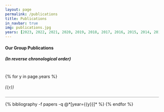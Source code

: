 ```yaml
---
layout: page
permalink: /publications
title: Publications
in_navbar: true
img: publications.jpg
years: [2023, 2022, 2021, 2020, 2019, 2018, 2017, 2016, 2015, 2014, 2013, 2012]
---
```


#### Our Group Publications 
##### (In reverse chronological order)
<br>
{% for y in page.years %}
  <h5 style='font-family: "Spartan";font-weight:100; text-align: left'>{{y}}</h5>
  <hr style='width: 100%; opacity: 0.45; '>
  {% bibliography -f papers -q @*[year={{y}}]* %}
{% endfor %}
